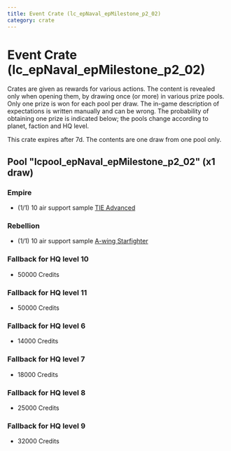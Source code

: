 ```yaml
---
title: Event Crate (lc_epNaval_epMilestone_p2_02)
category: crate
---
```


# Event Crate (lc_epNaval_epMilestone_p2_02)

Crates are given as rewards for various actions. The content is revealed only when opening them, by drawing once (or more) in various prize pools. Only one prize is won for each pool per draw. The in-game description of expectations is written manually and can be wrong. The probability of obtaining one prize is indicated below; the pools change according to planet, faction and HQ level.

This crate expires after 7d. The contents are one draw from one pool only.

## Pool "lcpool_epNaval_epMilestone_p2_02" (x1 draw)

### Empire

  * (1/1) 10 air support sample [TIE Advanced](TieAdvanced)

### Rebellion

  * (1/1) 10 air support sample [A-wing Starfighter](AWing)

### Fallback for HQ level 10

  * 50000 Credits

### Fallback for HQ level 11

  * 50000 Credits

### Fallback for HQ level 6

  * 14000 Credits

### Fallback for HQ level 7

  * 18000 Credits

### Fallback for HQ level 8

  * 25000 Credits

### Fallback for HQ level 9

  * 32000 Credits